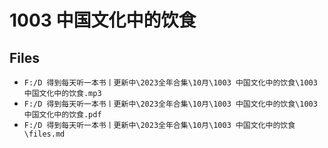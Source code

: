 # 1003 中国文化中的饮食

## Files

- `F:/D 得到每天听一本书丨更新中\2023全年合集\10月\1003 中国文化中的饮食\1003 中国文化中的饮食.mp3`
- `F:/D 得到每天听一本书丨更新中\2023全年合集\10月\1003 中国文化中的饮食\1003 中国文化中的饮食.pdf`
- `F:/D 得到每天听一本书丨更新中\2023全年合集\10月\1003 中国文化中的饮食\files.md`
